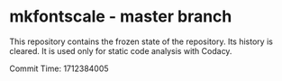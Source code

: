 # mkfontscale - master branch

This repository contains the frozen state of the repository.
Its history is cleared. It is used only for static code
analysis with Codacy.

Commit Time: 1712384005